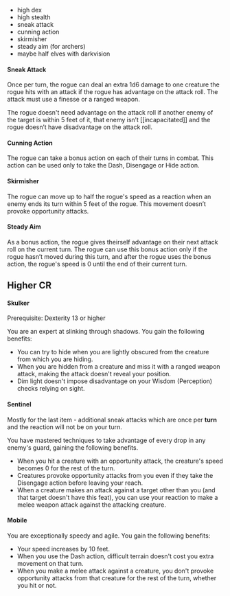 - high dex
- high stealth
- sneak attack 
- cunning action
- skirmisher
- steady aim (for archers)
- maybe half elves with darkvision



#### Sneak Attack
Once per turn, the rogue can deal an extra 1d6 damage to one creature the rogue hits with an attack if the rogue has advantage on the attack roll. The attack must use a finesse or a ranged weapon.

The rogue doesn't need advantage on the attack roll if another enemy of the target is within 5 feet of it, that enemy isn’t [[incapacitated]] and the rogue doesn’t have disadvantage on the attack roll.

#### Cunning Action

The rogue can take a bonus action on each of their turns in combat. This action can be used only to take the Dash, Disengage or Hide action.


#### Skirmisher

The rogue can move up to half the rogue's speed as a reaction when an enemy ends its turn within 5 feet of the rogue. This movement doesn’t provoke opportunity attacks.

#### Steady Aim

As a bonus action, the rogue gives theirself advantage on their next attack roll on the current turn. The rogue can use this bonus action only if the rogue hasn’t moved during this turn, and after the rogue uses the bonus action, the rogue's speed is 0 until the end of their current turn.

## Higher CR
#### Skulker
Prerequisite: Dexterity 13 or higher

You are an expert at slinking through shadows. You gain the following benefits:
-   You can try to hide when you are lightly obscured from the creature from which you are hiding.
-   When you are hidden from a creature and miss it with a ranged weapon attack, making the attack doesn't reveal your position.
-   Dim light doesn't impose disadvantage on your Wisdom (Perception) checks relying on sight.

#### Sentinel
Mostly for the last item - additional sneak attacks which are once per **turn** and the reaction will not be on your turn.

You have mastered techniques to take advantage of every drop in any enemy's guard, gaining the following benefits.

-   When you hit a creature with an opportunity attack, the creature's speed becomes 0 for the rest of the turn.
-   Creatures provoke opportunity attacks from you even if they take the Disengage action before leaving your reach.
-   When a creature makes an attack against a target other than you (and that target doesn't have this feat), you can use your reaction to make a melee weapon attack against the attacking creature.

#### Mobile
You are exceptionally speedy and agile. You gain the following benefits:

-   Your speed increases by 10 feet.
-   When you use the Dash action, difficult terrain doesn't cost you extra movement on that turn.
-   When you make a melee attack against a creature, you don't provoke opportunity attacks from that creature for the rest of the turn, whether you hit or not.
